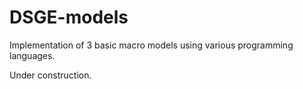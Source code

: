 # DSGE-models

Implementation of 3 basic macro models using various programming languages. 

Under construction.
